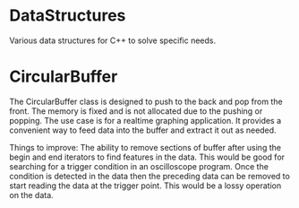 # DataStructures
Various data structures for C++ to solve specific needs.

# CircularBuffer 
The CircularBuffer class is designed to push to the back and pop from the front.  The memory is fixed and is not allocated due to the pushing or popping.  The use case is for a realtime graphing application.  It provides a convenient way to feed data into the buffer and extract it out as needed.

Things to improve:
The ability to remove sections of buffer after using the begin and end iterators to find features in the data.  This would be good for searching for a trigger condition in an oscilloscope program.  Once the condition is detected in the data then the preceding data can be removed to start reading the data at the trigger point.  This would be a lossy operation on the data.
